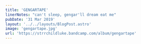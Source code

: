 ```yaml
---
title: 'GENGARTAPE'
linerNotes: "can't sleep, gengar'll dream eat me"
pubDate: '31 Mar 2019'
layout: '../../layouts/BlogPost.astro'
image: 'gengartape.jpg'
url: 'https://strrchildluke.bandcamp.com/album/gengartape'
---
```



